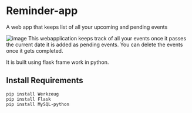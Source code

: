 # Reminder-app
A  web app that keeps list of all your upcoming and pending events

![image](https://drive.google.com/uc?export=view&id=1ATGm4fHtn0FW3ghe-W5O0gPtAFYfFiz1)
This webapplication keeps track of all your events once it passes the current date it is added as pending events.
You can delete the events once it gets completed.

It is built using flask frame work in python.

## Install Requirements

```
pip install Werkzeug
pip install Flask
pip install MySQL-python
```
